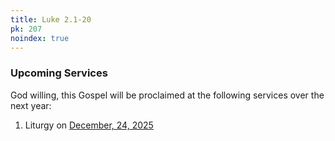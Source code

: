 ```yaml
---
title: Luke 2.1-20
pk: 207
noindex: true
---
```


### Upcoming Services

God willing, this Gospel will be proclaimed at the following services over the next year:


1. Liturgy on [December, 24, 2025](https://orthocal.info/readings/gregorian/2025/12/24/)
